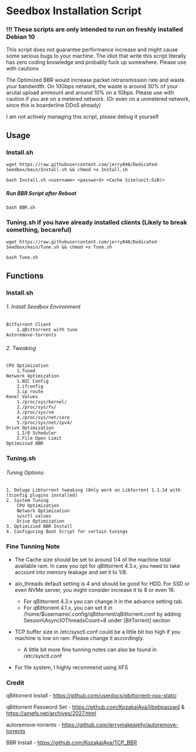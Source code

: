# Seedbox Installation Script
### !!! These scripts are only intended to run on freshly installed Debian 10
This script does not guarantee performance increase and might cause some serious bugs to your machine. The idiot that write this script literally has zero coding knowledge and probably fuck up somewhere. Please use with cautions

The Optimized BBR would increase packet retransmission rate and waste your bandwidth. On 10Gbps network, the waste is around 30% of your acutal upload ammount and around 10% on a 1Gbps. Please use with caution if you are on a metered network. (Or even on a unmetered network, since this is boarderline DDoS already)

I am not actively managing this script, please debug it yourself
## Usage
### Install.sh
`wget https://raw.githubusercontent.com/jerry048/Dedicated-Seedbox/main/Install.sh && chmod +x Install.sh`

`bash Install.sh <username> <password> <Cache Size(unit:GiB)>`

##### Run BBR Script after Reboot

`bash BBR.sh`

### Tuning.sh if you have already installed clients (Likely to break something, becareful)

`wget https://raw.githubusercontent.com/jerry048/Dedicated-Seedbox/main/Tune.sh && chmod +x Tune.sh`

`bash Tune.sh`
## Functions
### Install.sh
###### 1. Install Seedbox Environment
	BitTorrent Client
		1.qBittorrent with tune
	Autoremove-torrents
###### 2. Tweaking
	CPU Optimization
		1.Tuned
	Network Optimization
		1.NIC Config
		2.ifconfig
		3.ip route
	Kenel Values
		1./proc/sys/kernel/
		2./proc/sys/fs/
		3./proc/sys/vm
		4./proc/sys/net/core
		5./proc/sys/net/ipv4/
	Drive Optimization
		1.I/O Scheduler
		2.File Open Limit
	Optimizied BBR
### Tuning.sh
###### Tuning Options:
	1. Deluge Libtorrent tweaking (Only work on Libtorrent 1.1.14 with ltconfig plugins installed)
	2. System Tuning
		CPU Optimization
		Network Optimization
		sysctl values
		Drive Optimization
	3. Optimizied BBR Install
	4. Configuring Boot Script for certain tunings
### Fine Tunning Note
- The Cache size should be set to around 1/4 of the machine total available ram. In case you opt for qBittorrent 4.3.x, you need to take account into memory leakage and set it to 1/8. 

- aio_threads default setting is 4 and should be good for HDD. For SSD or even NVMe server, you might consider increase it to 8 or even 16. 
	- For qBittorrent 4.3.x you can change it in the advance setting tab. 
	- For qBittorrent 4.1.x, you can set it in /home/$username/.config/qBittorrent/qBittorrent.conf by adding Session\AsyncIOThreadsCount=8 under [BitTorrent] section

- TCP buffer size in /etc/sysctl.conf could be a little bit too high if you machine is low on ram. Please change it accordingly.
	- A little bit more fine tunning notes can also be found in /etc/sysctl.conf

- For file system, I highly recommend using XFS 
### Credit
qBittorrent Install - https://github.com/userdocs/qbittorrent-nox-static

qBittorrent Password Set - https://github.com/KozakaiAya/libqbpasswd & https://amefs.net/archives/2027.html

autoremove-torrents - https://github.com/jerrymakesjelly/autoremove-torrents

BBR Install - https://github.com/KozakaiAya/TCP_BBR
